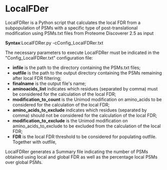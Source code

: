 # LocalFDer

LocalFDRer is a Python script that calculates the local FDR from a subpopulation of PSMs with a 
specific type of post-translational modification using PSMs.txt files from Proteome Discoverer 2.5 as input

**Syntax**:LocalFDRer.py -cConfig_LocalFDRer.txt

The necessary parameters to execute LocalFDRer must be indicated in the "Config_LocalFDRer.txt" configuration file:
* **infile** is the path to the directory containing the PSMs.txt files;
* **outfile** is the path to the output directory containing the PSMs remaining after local FDR filtering;
* **finalname** is the output file's name;
* **aminoacids_list** indicates which residues (separated by comma) must be considered for the calculation of the local FDR;
* **modification_to_count** is the Unimod modification on amino_acids to be considered for the calculation of the local FDR;
* **amino_acids_to_exclude** indicates which residues (separated by comma) should not be considered for the calculation of the local FDR;
* **modification_to_exclude** is the Unimod modification on amino_acids_to_exclude to be excluded from the calculation of the local FDR;
* **FDR** is the local FDR threshold to be considered for populating outfile. Together with outfile, 

LocalFDRer generates a Summary file indicating the number of PSMs obtained using local and global FDR as well as the percentage local PSMs over global PSMs.
